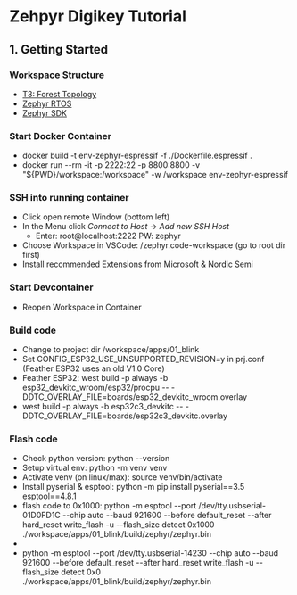 # Zehpyr Digikey Tutorial

## 1. Getting Started
### Workspace Structure

* [T3: Forest Topology](https://docs.zephyrproject.org/latest/develop/west/workspaces.html)
* [Zephyr RTOS](https://github.com/zephyrproject-rtos/zephyr)
* [Zephyr SDK](https://github.com/zephyrproject-rtos/sdk-ng)

### Start Docker Container
*  docker build -t env-zephyr-espressif -f ./Dockerfile.espressif .
*  docker run --rm -it -p 2222:22 -p 8800:8800 -v "${PWD}/workspace:/workspace" -w /workspace env-zephyr-espressif

### SSH into running container
* Click open remote Window (bottom left)
* In the Menu click *Connect to Host* -> *Add new SSH Host* 
	* Enter: root@localhost:2222 PW: zephyr
* Choose Workspace in VSCode: /zephyr.code-workspace (go to root dir first)
* Install recommended Extensions from Microsoft & Nordic Semi

### Start Devcontainer
* Reopen Workspace in Container

### Build code
* Change to project dir /workspace/apps/01_blink
* Set CONFIG_ESP32_USE_UNSUPPORTED_REVISION=y in prj.conf (Feather ESP32 uses an old V1.0 Core)
* Feather ESP32: west build -p always -b esp32_devkitc_wroom/esp32/procpu -- -DDTC_OVERLAY_FILE=boards/esp32_devkitc_wroom.overlay
* west build -p always -b esp32c3_devkitc -- -DDTC_OVERLAY_FILE=boards/esp32c3_devkitc.overlay

### Flash code
* Check python version: python --version
* Setup virtual env: python -m venv venv
* Activate venv (on linux/max): source venv/bin/activate
* Install pyserial & esptool: python -m pip install pyserial==3.5 esptool==4.8.1
* flash code to 0x1000: python -m esptool --port /dev/tty.usbserial-01D0FD1C --chip auto --baud 921600 --before default_reset --after hard_reset write_flash -u --flash_size detect 0x1000 ./workspace/apps/01_blink/build/zephyr/zephyr.bin
* 
* python -m esptool --port /dev/tty.usbserial-14230 --chip auto --baud 921600 --before default_reset --after hard_reset write_flash -u --flash_size detect 0x0 ./workspace/apps/01_blink/build/zephyr/zephyr.bin




